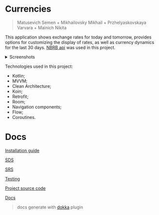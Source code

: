 ﻿# Currencies

> Matusevich Semen + Mikhailovsky Mikhail + Przhelyaskovskaya Varvara + Mainich Nikita

This application shows exchange rates for today and tomorrow, provides options for customizing the display of rates, as well as currency dynamics for the last 30 days.
[NBRB api](https://www.nbrb.by/apihelp/exrates) was used in this project.

<details>
  <summary> Screenshots </summary>
  
![Currencies](https://user-images.githubusercontent.com/59147112/187524284-32729f16-4ee4-4fe6-9989-7c64238c3b56.jpg)
![Dynamics](https://user-images.githubusercontent.com/59147112/187524300-d37636e2-cc0d-4889-affd-a2812288c6ab.jpg)
![Settings](https://user-images.githubusercontent.com/59147112/187524312-09b51463-64cd-4b88-a12a-f2ae45c1d323.jpg)
  
</details>

Technologies used in this project:
* Kotlin;
* MVVM;
* Clean Architecture;
* Koin;
* Retrofit;
* Room;
* Navigation components;
* Flow;
* Coroutines.


# Docs

[Installation guide](https://github.com/Xotab413/SDTT/blob/main/install_guide.md)

[SDS](https://github.com/Xotab413/SDTT/blob/main/SDS/README.md)

[SRS](https://github.com/Xotab413/SDTT/blob/main/SRS/README.md)

[Testing](https://github.com/Xotab413/SDTT/blob/main/Tests/README.md)

[Project source code](https://github.com/Xotab413/SDTT/blob/main/Project)

[Docs](https://htmlpreview.github.io/?https://github.com/Xotab413/SDTT/blob/main/Project/docs/html/index.html)
> docs generate with [dokka](https://github.com/Kotlin/dokka) plugin

